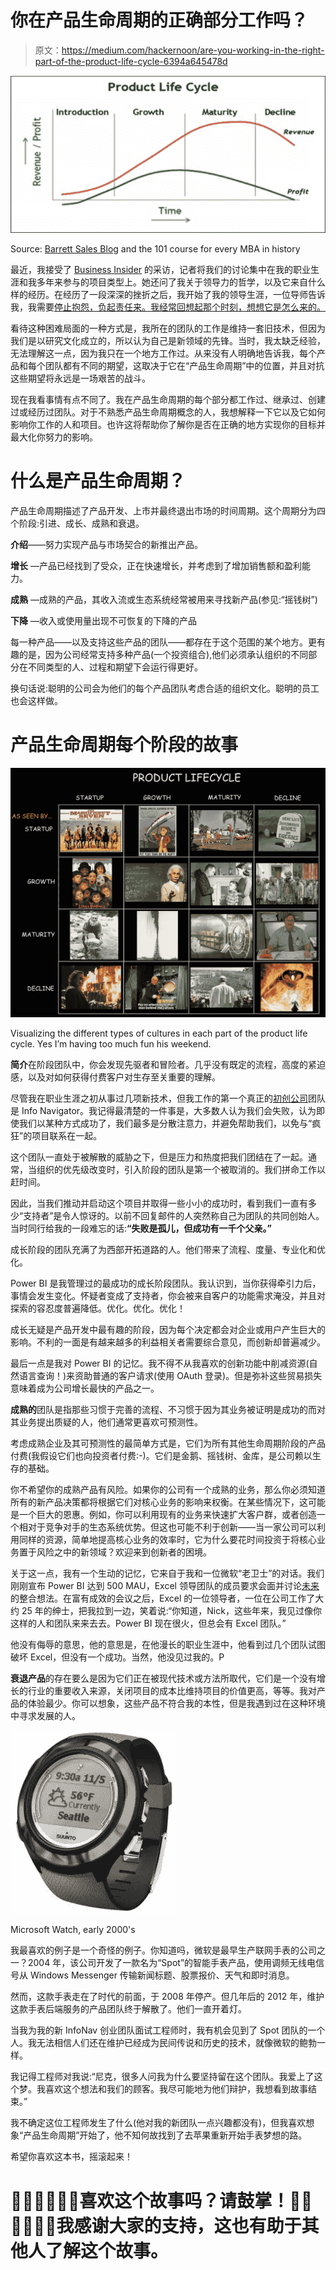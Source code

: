 # 你在产品生命周期的正确部分工作吗？

> 原文：<https://medium.com/hackernoon/are-you-working-in-the-right-part-of-the-product-life-cycle-6394a645478d>

![](img/f2fac8419d4c98f6c11b8409994ac22f.png)

Source: [Barrett Sales Blog](https://www.barrett.com.au/blogs/SalesBlog/2012/2418/uncategorized/shrinking-product-lifecycles/) and the 101 course for every MBA in history

最近，我接受了 [Business Insider](http://www.businessinsider.com/a-microsoft-engineer-became-a-vp-by-learning-how-to-properly-complain-2018-5) 的采访，记者将我们的讨论集中在我的职业生涯和我多年来参与的项目类型上。她还问了我关于领导力的哲学，以及它来自什么样的经历。在经历了一段深深的挫折之后，我开始了我的领导生涯，一位导师告诉我，我需要[停止抱怨，负起责任来。我经常回想起那个时刻，想想它是怎么来的。](https://startupsventurecapital.com/on-the-edge-of-leadership-bbb15eed198a)

看待这种困难局面的一种方式是，我所在的团队的工作是维持一套旧技术，但因为我们是以研究文化成立的，所以认为自己是新领域的先锋。当时，我太缺乏经验，无法理解这一点，因为我只在一个地方工作过。从来没有人明确地告诉我，每个产品和每个团队都有不同的期望，这取决于它在“产品生命周期”中的位置，并且对抗这些期望将永远是一场艰苦的战斗。

现在我看事情有点不同了。我在产品生命周期的每个部分都工作过、继承过、创建过或经历过团队。对于不熟悉产品生命周期概念的人，我想解释一下它以及它如何影响你工作的人和项目。也许这将帮助你了解你是否在正确的地方实现你的目标并最大化你努力的影响。

# 什么是产品生命周期？

产品生命周期描述了产品开发、上市并最终退出市场的时间周期。这个周期分为四个阶段:引进、成长、成熟和衰退。

**介绍**——努力实现产品与市场契合的新推出产品。

**增长** —产品已经找到了受众，正在快速增长，并考虑到了增加销售额和盈利能力。

**成熟** —成熟的产品，其收入流或生态系统经常被用来寻找新产品(参见:“摇钱树”)

**下降** —收入或使用量出现不可恢复的下降的产品

每一种产品——以及支持这些产品的团队——都存在于这个范围的某个地方。更有趣的是，因为公司经常支持多种产品(一个投资组合),他们必须承认组织的不同部分在不同类型的人、过程和期望下会运行得更好。

换句话说:聪明的公司会为他们的每个产品团队考虑合适的组织文化。聪明的员工也会这样做。

# 产品生命周期每个阶段的故事

![](img/dc8dc85d95079e5ecbb8fabb927fd3c7.png)

Visualizing the different types of cultures in each part of the product life cycle. Yes I’m having too much fun his weekend.

**简介**在阶段团队中，你会发现先驱者和冒险者。几乎没有既定的流程，高度的紧迫感，以及对如何获得付费客户对生存至关重要的理解。

尽管我在职业生涯之初从事过几项新技术，但我工作的第一个真正的[初创公司](https://hackernoon.com/tagged/startup)团队是 Info Navigator。我记得最清楚的一件事是，大多数人认为我们会失败，认为即使我们以某种方式成功了，我们最多是分散注意力，并避免帮助我们，以免与“疯狂”的项目联系在一起。

这个团队一直处于被解散的威胁之下，但是压力和热度把我们团结在了一起。通常，当组织的优先级改变时，引入阶段的团队是第一个被取消的。我们拼命工作以赶时间。

因此，当我们推动并启动这个项目并取得一些小小的成功时，看到我们一直有多少“支持者”是令人惊讶的。以前不回复邮件的人突然称自己为团队的共同创始人。当时同行给我的一段难忘的话:**“失败是孤儿，但成功有一千个父亲。”**

成长阶段的团队充满了为西部开拓道路的人。他们带来了流程、度量、专业化和优化。

Power BI 是我管理过的最成功的成长阶段团队。我认识到，当你获得牵引力后，事情会发生变化。怀疑者变成了支持者，你会被来自客户的功能需求淹没，并且对探索的容忍度普遍降低。优化。优化。优化！

成长无疑是产品开发中最有趣的阶段，因为每个决定都会对企业或用户产生巨大的影响。不利的一面是有越来越多的利益相关者需要综合意见，而创新却普遍减少。

最后一点是我对 Power BI 的记忆。我不得不从我喜欢的创新功能中削减资源(自然语言查询！)来资助普通的客户请求(使用 OAuth 登录)。但是弥补这些贸易损失意味着成为公司增长最快的产品之一。

**成熟的**团队是指那些习惯于完善的流程、不习惯于因为其业务被证明是成功的而对其业务提出质疑的人，他们通常更喜欢可预测性。

考虑成熟企业及其可预测性的最简单方式是，它们为所有其他生命周期阶段的产品付费(我假设它们也向投资者付费:-)。它们是金鹅、摇钱树、金库，是公司赖以生存的基础。

你不希望你的成熟产品有风险。如果你的公司有一个成熟的业务，那么你必须知道所有的新产品决策都将根据它们对核心业务的影响来权衡。在某些情况下，这可能是一个巨大的恩惠。例如，你可以利用现有的业务来快速扩大客户群，或者创造一个相对于竞争对手的生态系统优势。但这也可能不利于创新——当一家公司可以利用同样的资源，简单地提高核心业务的效率时，它为什么要花时间投资于将核心业务置于风险之中的新领域？欢迎来到创新者的困境。

关于这一点，我有一个生动的记忆，它来自于我和一位微软“老卫士”的对话。我们刚刚宣布 Power BI 达到 500 MAU，Excel 领导团队的成员要求会面并讨论[未来](https://hackernoon.com/tagged/future)的整合想法。在富有成效的会议之后，Excel 的一位领导者，一位在公司工作了大约 25 年的绅士，把我拉到一边，笑着说:“你知道，Nick，这些年来，我见过像你这样的人和团队来来去去。Power BI 现在很火，但总会有 Excel 团队。”

他没有侮辱的意思，他的意思是，在他漫长的职业生涯中，他看到过几个团队试图破坏 Excel，但没有一个成功。当然，他没见过我的。P

**衰退产品**的存在要么是因为它们正在被现代技术或方法所取代，它们是一个没有增长的行业的重要收入来源，关闭项目的成本比维持项目的价值更高，等等。我对产品的体验最少。你可以想象，这些产品不符合我的本性，但是我遇到过在这种环境中寻求发展的人。

![](img/fde54b20845faa4facb0cf9d870b43ef.png)

Microsoft Watch, early 2000's

我最喜欢的例子是一个奇怪的例子。你知道吗，微软是最早生产联网手表的公司之一？2004 年，该公司开发了一款名为“Spot”的智能手表产品，使用调频无线电信号从 Windows Messenger 传输新闻标题、股票报价、天气和即时消息。

然而，这款手表走在了时代的前面，于 2008 年停产。但几年后的 2012 年，维护这款手表后端服务的产品团队终于解散了。他们一直开着灯。

当我为我的新 InfoNav 创业团队面试工程师时，我有机会见到了 Spot 团队的一个人。我无法相信人们还在维护已经成为民间传说和历史的技术，就像微软的鲍勃一样。

我记得工程师对我说:“尼克，很多人问我为什么要坚持留在这个团队。我爱上了这个梦。我喜欢这个想法和我们的顾客。我尽可能地为他们辩护，我想看到故事结束。”

我不确定这位工程师发生了什么(他对我的新团队一点兴趣都没有)，但我喜欢想象“产品生命周期”开始了，他不知何故找到了去苹果重新开始手表梦想的路。

希望你喜欢这本书，摇滚起来！

# 👏🏿👏🏿👏🏿喜欢这个故事吗？请鼓掌！👏🏿👏🏿👏🏿我感谢大家的支持，这也有助于其他人了解这个故事。